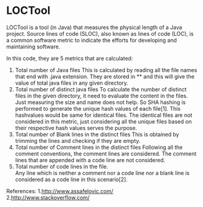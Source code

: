 # LOCTool
LOCTool is a tool (in Java) that measures the physical length of a Java project. Source lines of code (SLOC), also known as lines of code (LOC), is a common software metric to indicate the efforts for developing and maintaining software.

In this code, they are 5 metrics that are calculated:
1.	Total number of Java files
This is calculated by reading all the file names that end with .java extension. They are stored in ** and this will give the value of total java files in any given directory. 
2.	Total number of distinct java files
To calculate the number of distinct files in the given directory, it need to evaluate the content in the files. Just measuring the size and name does not help. So SHA hashing is performed to generate the unique hash values of each file[1]. This hashvalues would be same for identical files. The identical files are not considered in this metric, just considering all the unique files based on their respective hash values serves the purpose.
3.	Total number of Blank lines in the distinct files
This is obtained by trimming the lines and checking if they are empty. 
4.	Total number of Comment lines in the distinct files
Following all the comment conventions, the comment lines are considered. The comment lines that are appended with a code line are not considered. 
5.	Total number of code lines in the file.  
Any line which is neither a comment nor a code line nor a blank line is considered as a code line in this scenario[2]. 

References:
1.http://www.assafelovic.com/
2.http://www.stackoverflow.com/
